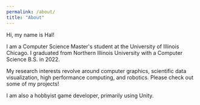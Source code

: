```yaml
---
permalink: /about/
title: "About"
---
```


Hi, my name is Hal! 

I am a Computer Science Master's student at the University of Illinois Chicago. I graduated from Northern Illinois University with a Computer Science B.S. in 2022. 

My research interests revolve around computer graphics, scientific data visualization, high performance computing, and robotics. Please check out some of my projects!

I am also a hobbyist game developer, primarily using Unity. 